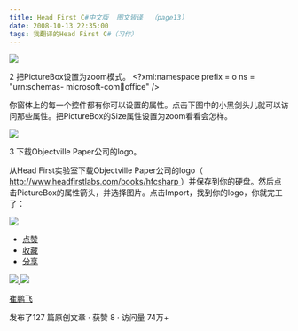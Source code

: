 ```yaml
---
title: Head First C#中文版  图文皆译  （page13）
date: 2008-10-13 22:35:00
tags: 我翻译的Head First C#（习作）
---
```

![](https://p-blog.csdn.net/images/p_blog_csdn_net/cuipengfei1/EntryImages/20081013/%E6%88%AA%E5%9B%BE00633595341263627500.jpg)

2  把PictureBox设置为zoom模式。  <?xml:namespace prefix = o ns = "urn:schemas-
microsoft-com:office:office" />

你窗体上的每一个控件都有你可以设置的属性。点击下图中的小黑剑头儿就可以访问那些属性。把PictureBox的Size属性设置为zoom看看会怎样。

![](https://p-blog.csdn.net/images/p_blog_csdn_net/cuipengfei1/EntryImages/20081013/%E6%88%AA%E5%9B%BE01633595341272846250.jpg)

3  下载Objectville Paper公司的logo。

从Head First实验室下载Objectville Paper公司的logo（ [
http://www.headfirstlabs.com/books/hfcsharp
](http://www.headfirstlabs.com/books/hfcsharp)
）并保存到你的硬盘。然后点击PictureBox的属性箭头，并选择图片。点击Import，找到你的logo，你就完工了：

![](https://p-blog.csdn.net/images/p_blog_csdn_net/cuipengfei1/EntryImages/20081013/%E6%88%AA%E5%9B%BE02633595341275190000.jpg)

  * [ 点赞  ](javascript:;)
  * [ 收藏  ](javascript:;)
  * [ 分享 ](javascript:;)

[ ![](https://profile.csdnimg.cn/5/2/5/3_cuipengfei1)
![](https://g.csdnimg.cn/static/user-reg-year/1x/11.png)
](https://blog.csdn.net/cuipengfei1)

[ 崔鹏飞 ](https://blog.csdn.net/cuipengfei1)

发布了127 篇原创文章  ·  获赞 8  ·  访问量 74万+

